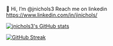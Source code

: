👋 Hi, I’m @jnichols3
Reach me on linkedin https://www.linkedin.com/in/jinichols/

[![jnichols3's GitHub stats](https://github-readme-stats.vercel.app/api?username=jnichols3&count_private=true)](https://github.com/jnichols3/github-readme-stats)

[![GitHub Streak](https://github-readme-streak-stats.herokuapp.com/?user=jnichols3)](https://git.io/streak-stats)
